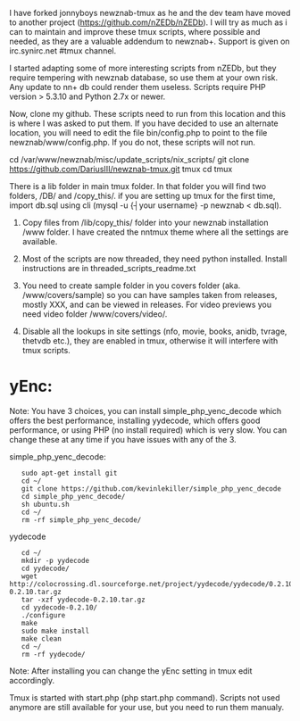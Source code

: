 I have forked jonnyboys newznab-tmux as he and the dev team have moved to another project (https://github.com/nZEDb/nZEDb). I will try as much as i can to maintain and improve these tmux scripts, where possible and needed, as they are a valuable addendum to newznab+.
Support is given on irc.synirc.net #tmux channel.

I started adapting some of more interesting scripts from nZEDb, but they require tempering with newznab database, so use them at your own risk. Any update to nn+ db could render them useless. Scripts require PHP version > 5.3.10 and Python 2.7x or newer.

Now, clone my github. These scripts need to run from this location and this is where I was asked to put them. If you have decided to use an alternate location, you will need to edit the file bin/config.php to point to the file newznab/www/config.php. If you do not, these scripts will not run.

  cd /var/www/newznab/misc/update_scripts/nix_scripts/
  git clone https://github.com/DariusIII/newznab-tmux.git tmux
  cd tmux

There is a lib folder in main tmux folder. In that folder you will find two folders, /DB/ and /copy_this/. if you are setting up tmux for the first time, import db.sql using cli (mysql -u {┤your username} -p newznab < db.sql).

1. Copy files from /lib/copy_this/ folder into your newznab installation /www folder. I have created the nntmux theme where all the settings are available.

2. Most of the scripts are now threaded, they need python installed. Install instructions are in threaded_scripts_readme.txt

3. You need to create sample folder in you covers folder (aka. /www/covers/sample) so you can have samples taken from releases, mostly XXX, and can be viewed in releases. For video previews you need video folder /www/covers/video/.

4. Disable all the lookups in site settings (nfo, movie, books, anidb, tvrage, thetvdb etc.), they are enabled in tmux, otherwise it will interfere with tmux scripts.

# yEnc:

  Note: You have 3 choices,
        you can install simple_php_yenc_decode which offers the best performance,
        installing yydecode, which offers good performance,
        or using PHP (no install required) which is very slow.
        You can change these at any time if you have issues with any of the 3.

  simple_php_yenc_decode:

       sudo apt-get install git
       cd ~/
       git clone https://github.com/kevinlekiller/simple_php_yenc_decode
       cd simple_php_yenc_decode/
       sh ubuntu.sh
       cd ~/
       rm -rf simple_php_yenc_decode/

  yydecode

       cd ~/
       mkdir -p yydecode
       cd yydecode/
       wget http://colocrossing.dl.sourceforge.net/project/yydecode/yydecode/0.2.10/yydecode-0.2.10.tar.gz
       tar -xzf yydecode-0.2.10.tar.gz
       cd yydecode-0.2.10/
       ./configure
       make
       sudo make install
       make clean
       cd ~/
       rm -rf yydecode/

  Note: After installing you can change the yEnc setting in tmux edit accordingly.

Tmux is started with start.php (php start.php command). Scripts not used anymore are still available for your use, but you need to run them manualy.


